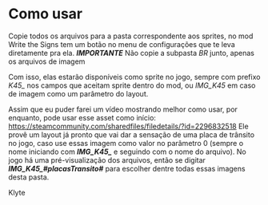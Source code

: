 # Como usar
Copie todos os arquivos para a pasta correspondente aos sprites, no mod Write the Signs tem um botão no menu de configurações que te leva diretamente pra ela.
***IMPORTANTE*** Não copie a subpasta *BR* junto, apenas os arquivos de imagem

Com isso, elas estarão disponíveis como sprite no jogo, sempre com prefixo *K45_* nos campos que aceitam sprite dentro do mod, ou *IMG_K45* em caso de imagem como um parâmetro do layout.

Assim que eu puder farei um vídeo mostrando melhor como usar, por enquanto, pode usar esse asset como início: https://steamcommunity.com/sharedfiles/filedetails/?id=2296832518 
Ele provê um layout já pronto que vai dar a sensação de uma placa de trânsito no jogo, caso use essas imagem como valor no parâmetro 0 (sempre o nome iniciando com ***IMG_K45_*** e seguindo com o nome do arquivo). No jogo há uma pré-visualização dos arquivos, então se digitar ***IMG_K45_#placasTransito#*** para escolher dentre todas essas imagens desta pasta.

Klyte
